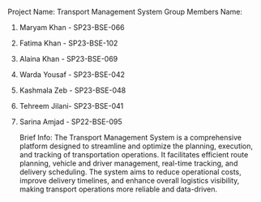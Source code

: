 Project Name:   Transport Management System
Group Members Name:
1. Maryam Khan   - SP23-BSE-066
2. Fatima Khan   - SP23-BSE-102
4. Alaina Khan   - SP23-BSE-069
5. Warda Yousaf  - SP23-BSE-042
6. Kashmala Zeb  - SP23-BSE-048       
7. Tehreem Jilani- SP23-BSE-041
8. Sarina Amjad  - SP22-BSE-095

   Brief Info:
   The Transport Management System is a comprehensive platform designed to streamline and optimize the planning, execution, and tracking of transportation operations.
    It facilitates efficient route planning, vehicle and driver management, real-time tracking, and delivery scheduling. The system aims to reduce operational costs,
    improve delivery timelines, and enhance overall logistics visibility, making transport operations more reliable and data-driven.

